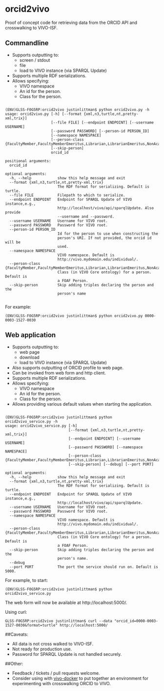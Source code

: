 # orcid2vivo
Proof of concept code for retrieving data from the ORCID API and crosswalking to VIVO-ISF.

## Commandline
* Supports outputting to:
    * screen / stdout
    * file
    * load to VIVO instance (via SPARQL Update)
* Supports multiple RDF serializations.
* Allows specifying:
    * VIVO namespace
    * An id for the person.
    * Class for the person.

    
```

(ENV)GLSS-F0G5RP:orcid2vivo justinlittman$ python orcid2vivo.py -h
usage: orcid2vivo.py [-h] [--format {xml,n3,turtle,nt,pretty-xml,trix}]
                     [--file FILE] [--endpoint ENDPOINT] [--username USERNAME]
                     [--password PASSWORD] [--person-id PERSON_ID]
                     [--namespace NAMESPACE]
                     [--person-class {FacultyMember,FacultyMemberEmeritus,Librarian,LibrarianEmeritus,NonAcademic,NonFacultyAcademic,ProfessorEmeritus,Student}]
                     [--skip-person]
                     orcid_id

positional arguments:
  orcid_id

optional arguments:
  -h, --help            show this help message and exit
  --format {xml,n3,turtle,nt,pretty-xml,trix}
                        The RDF format for serializing. Default is turtle.
  --file FILE           Filepath to which to serialize.
  --endpoint ENDPOINT   Endpoint for SPARQL Update of VIVO instance,e.g.,
                        http://localhost/vivo/api/sparqlUpdate. Also provide
                        --username and --password.
  --username USERNAME   Username for VIVO root.
  --password PASSWORD   Password for VIVO root.
  --person-id PERSON_ID
                        Id for the person to use when constructing the
                        person's URI. If not provided, the orcid id will be
                        used.
  --namespace NAMESPACE
                        VIVO namespace. Default is
                        http://vivo.mydomain.edu/individual/.
  --person-class {FacultyMember,FacultyMemberEmeritus,Librarian,LibrarianEmeritus,NonAcademic,NonFacultyAcademic,ProfessorEmeritus,Student}
                        Class (in VIVO Core ontology) for a person. Default is
                        a FOAF Person.
  --skip-person         Skip adding triples declaring the person and the
                        person's name
                        
```

For example:
```
(ENV)GLSS-F0G5RP:orcid2vivo justinlittman$ python orcid2vivo.py 0000-0003-1527-0030
```

## Web application
* Supports outputting to:
    * web page
    * download
    * load to VIVO instance (via SPARQL Update)
* Also supports outputting of ORCID profile to web page.
* Can be invoked from web form and http client. 
* Supports multiple RDF serializations.
* Allows specifying:
    * VIVO namespace
    * An id for the person.
    * Class for the person.
* Allows providing various default values when starting the application.

```

(ENV)GLSS-F0G5RP:orcid2vivo justinlittman$ python orcid2vivo_service.py -h
usage: orcid2vivo_service.py [-h]
                             [--format {xml,n3,turtle,nt,pretty-xml,trix}]
                             [--endpoint ENDPOINT] [--username USERNAME]
                             [--password PASSWORD] [--namespace NAMESPACE]
                             [--person-class {FacultyMember,FacultyMemberEmeritus,Librarian,LibrarianEmeritus,NonAcademic,NonFacultyAcademic,ProfessorEmeritus,Student}]
                             [--skip-person] [--debug] [--port PORT]

optional arguments:
  -h, --help            show this help message and exit
  --format {xml,n3,turtle,nt,pretty-xml,trix}
                        The RDF format for serializing. Default is turtle.
  --endpoint ENDPOINT   Endpoint for SPARQL Update of VIVO instance,e.g.,
                        http://localhost/vivo/api/sparqlUpdate.
  --username USERNAME   Username for VIVO root.
  --password PASSWORD   Password for VIVO root.
  --namespace NAMESPACE
                        VIVO namespace. Default is
                        http://vivo.mydomain.edu/individual/.
  --person-class {FacultyMember,FacultyMemberEmeritus,Librarian,LibrarianEmeritus,NonAcademic,NonFacultyAcademic,ProfessorEmeritus,Student}
                        Class (in VIVO Core ontology) for a person. Default is
                        a FOAF Person.
  --skip-person         Skip adding triples declaring the person and the
                        person's name.
  --debug
  --port PORT           The port the service should run on. Default is 5000.

```

For example, to start:
```
(ENV)GLSS-F0G5RP:orcid2vivo justinlittman$ python orcid2vivo_service.py
```

The web form will now be available at http://localhost:5000/.

Using curl:
```
GLSS-F0G5RP:orcid2vivo justinlittman$ curl --data "orcid_id=0000-0003-1527-0030&format=turtle" http://localhost:5000/
```

##Caveats:
* All data is not cross walked to VIVO-ISF.
* Not ready for production use.
* Password for SPARQL Update is not handled securely.

##Other:
* Feedback / tickets / pull requests welcome.
* Consider using with [vivo-docker](https://github.com/gwu-libraries/vivo-docker) to put together an environment for experimenting with crosswalking ORCID to VIVO. 